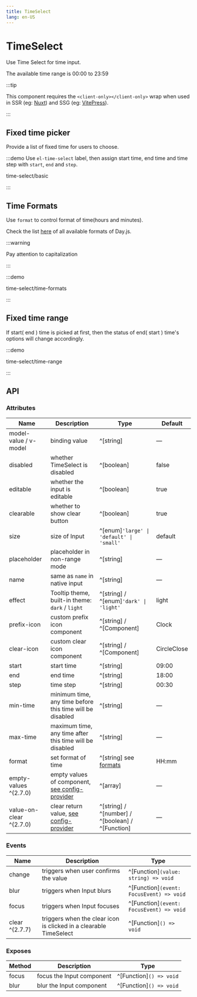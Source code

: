 ```yaml
---
title: TimeSelect
lang: en-US
---
```


# TimeSelect

Use Time Select for time input.

The available time range is 00:00 to 23:59

:::tip

This component requires the `<client-only></client-only>` wrap when used in SSR (eg: [Nuxt](https://nuxt.com/v3)) and SSG (eg: [VitePress](https://vitepress.vuejs.org/)).

:::

## Fixed time picker

Provide a list of fixed time for users to choose.

:::demo Use `el-time-select` label, then assign start time, end time and time step with `start`, `end` and `step`.

time-select/basic

:::

## Time Formats

Use `format` to control format of time(hours and minutes).

Check the list [here](https://day.js.org/docs/en/display/format#list-of-all-available-formats) of all available formats of Day.js.

:::warning

Pay attention to capitalization

:::

:::demo

time-select/time-formats

:::

## Fixed time range

If start( end ) time is picked at first, then the status of end( start ) time's options will change accordingly.

:::demo

time-select/time-range

:::

## API

### Attributes

| Name                    | Description                                                                                                    | Type                                                                                             | Default     |
| ----------------------- | -------------------------------------------------------------------------------------------------------------- | ------------------------------------------------------------------------------------------------ | ----------- |
| model-value / v-model   | binding value                                                                                                  | ^[string]                                                                                        | —           |
| disabled                | whether TimeSelect is disabled                                                                                 | ^[boolean]                                                                                       | false       |
| editable                | whether the input is editable                                                                                  | ^[boolean]                                                                                       | true        |
| clearable               | whether to show clear button                                                                                   | ^[boolean]                                                                                       | true        |
| size                    | size of Input                                                                                                  | ^[enum]`'large' \| 'default' \| 'small'`                                                         | default     |
| placeholder             | placeholder in non-range mode                                                                                  | ^[string]                                                                                        | —           |
| name                    | same as `name` in native input                                                                                 | ^[string]                                                                                        | —           |
| effect                  | Tooltip theme, built-in theme: `dark` / `light`                                                                | ^[string] / ^[enum]`'dark' \| 'light'`                                                           | light       |
| prefix-icon             | custom prefix icon component                                                                                   | ^[string] / ^[Component]                                                                         | Clock       |
| clear-icon              | custom clear icon component                                                                                    | ^[string] / ^[Component]                                                                         | CircleClose |
| start                   | start time                                                                                                     | ^[string]                                                                                        | 09:00       |
| end                     | end time                                                                                                       | ^[string]                                                                                        | 18:00       |
| step                    | time step                                                                                                      | ^[string]                                                                                        | 00:30       |
| min-time                | minimum time, any time before this time will be disabled                                                       | ^[string]                                                                                        | —           |
| max-time                | maximum time, any time after this time will be disabled                                                        | ^[string]                                                                                        | —           |
| format                  | set format of time                                                                                             | ^[string] see [formats](https://day.js.org/docs/en/display/format#list-of-all-available-formats) | HH:mm       |
| empty-values ^(2.7.0)   | empty values of component, [see config-provider](/en-US/component/config-provider#empty-values-configurations) | ^[array]                                                                                         | —           |
| value-on-clear ^(2.7.0) | clear return value, [see config-provider](/en-US/component/config-provider#empty-values-configurations)        | ^[string] / ^[number] / ^[boolean] / ^[Function]                                                 | —           |

### Events

| Name   | Description                           | Type                                     |
| ------ | ------------------------------------- | ---------------------------------------- |
| change | triggers when user confirms the value | ^[Function]`(value: string) => void`     |
| blur   | triggers when Input blurs             | ^[Function]`(event: FocusEvent) => void` |
| focus  | triggers when Input focuses           | ^[Function]`(event: FocusEvent) => void` |
| clear ^(2.7.7) | triggers when the clear icon is clicked in a clearable TimeSelect | ^[Function]`() => void` |

### Exposes

| Method | Description               | Type                    |
| ------ | ------------------------- | ----------------------- |
| focus  | focus the Input component | ^[Function]`() => void` |
| blur   | blur the Input component  | ^[Function]`() => void` |
